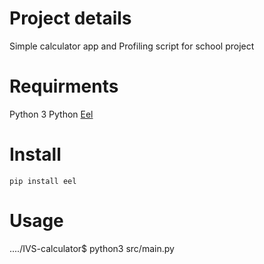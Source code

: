 # Project details
Simple calculator app and Profiling script for school project
# Requirments 
Python 3 
Python [Eel](https://github.com/python-eel/Eel/tree/main?tab=readme-ov-file#starting-the-app )

# Install
    pip install eel

# Usage

..../IVS-calculator$ python3 src/main.py